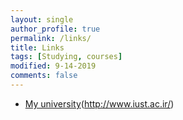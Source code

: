 ```yaml
---
layout: single
author_profile: true
permalink: /links/
title: Links
tags: [Studying, courses]
modified: 9-14-2019
comments: false
---
```




* [My university](http://vt.iust.ac.ir/)(http://www.iust.ac.ir/)

